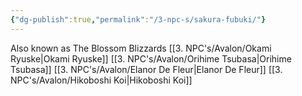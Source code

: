 ```yaml
---
{"dg-publish":true,"permalink":"/3-npc-s/sakura-fubuki/"}
---
```


Also known as The Blossom Blizzards
[[3. NPC's/Avalon/Okami Ryuske\|Okami Ryuske]]
[[3. NPC's/Avalon/Orihime Tsubasa\|Orihime Tsubasa]]
[[3. NPC's/Avalon/Elanor De Fleur\|Elanor De Fleur]]
[[3. NPC's/Avalon/Hikoboshi Koi\|Hikoboshi Koi]]
